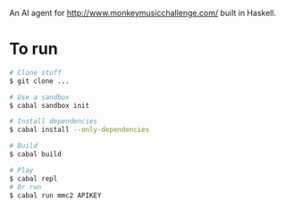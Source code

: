 An AI agent for http://www.monkeymusicchallenge.com/ built in Haskell.

# To run

~~~sh
# Clone stuff
$ git clone ...

# Use a sandbox
$ cabal sandbox init

# Install dependencies
$ cabal install --only-dependencies 

# Build
$ cabal build

# Play
$ cabal repl
# Or run
$ cabal run mmc2 APIKEY
~~~

